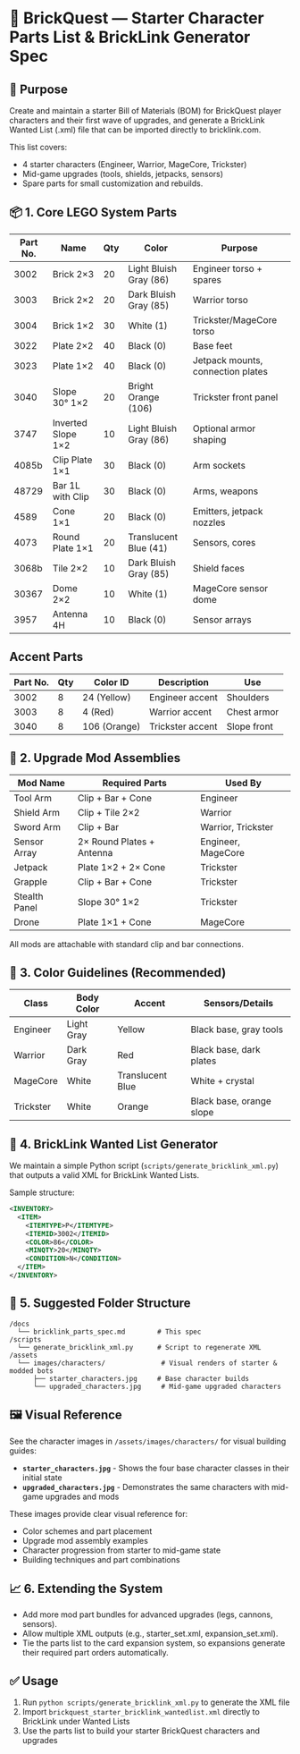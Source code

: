 # 🧱 BrickQuest — Starter Character Parts List & BrickLink Generator Spec

## 📜 Purpose

Create and maintain a starter Bill of Materials (BOM) for BrickQuest player characters and their first wave of upgrades, and generate a BrickLink Wanted List (.xml) file that can be imported directly to bricklink.com.

This list covers:

- 4 starter characters (Engineer, Warrior, MageCore, Trickster)
- Mid-game upgrades (tools, shields, jetpacks, sensors)
- Spare parts for small customization and rebuilds.

## 📦 1. Core LEGO System Parts

| Part No. | Name | Qty | Color | Purpose |
|----------|------|-----|-------|---------|
| 3002 | Brick 2×3 | 20 | Light Bluish Gray (86) | Engineer torso + spares |
| 3003 | Brick 2×2 | 20 | Dark Bluish Gray (85) | Warrior torso |
| 3004 | Brick 1×2 | 30 | White (1) | Trickster/MageCore torso |
| 3022 | Plate 2×2 | 40 | Black (0) | Base feet |
| 3023 | Plate 1×2 | 40 | Black (0) | Jetpack mounts, connection plates |
| 3040 | Slope 30° 1×2 | 20 | Bright Orange (106) | Trickster front panel |
| 3747 | Inverted Slope 1×2 | 10 | Light Bluish Gray (86) | Optional armor shaping |
| 4085b | Clip Plate 1×1 | 30 | Black (0) | Arm sockets |
| 48729 | Bar 1L with Clip | 30 | Black (0) | Arms, weapons |
| 4589 | Cone 1×1 | 20 | Black (0) | Emitters, jetpack nozzles |
| 4073 | Round Plate 1×1 | 20 | Translucent Blue (41) | Sensors, cores |
| 3068b | Tile 2×2 | 10 | Dark Bluish Gray (85) | Shield faces |
| 30367 | Dome 2×2 | 10 | White (1) | MageCore sensor dome |
| 3957 | Antenna 4H | 10 | Black (0) | Sensor arrays |

## Accent Parts

| Part No. | Qty | Color ID | Description | Use |
|----------|-----|----------|-------------|-----|
| 3002 | 8 | 24 (Yellow) | Engineer accent | Shoulders |
| 3003 | 8 | 4 (Red) | Warrior accent | Chest armor |
| 3040 | 8 | 106 (Orange) | Trickster accent | Slope front |

## 🧰 2. Upgrade Mod Assemblies

| Mod Name | Required Parts | Used By |
|----------|----------------|---------|
| Tool Arm | Clip + Bar + Cone | Engineer |
| Shield Arm | Clip + Tile 2×2 | Warrior |
| Sword Arm | Clip + Bar | Warrior, Trickster |
| Sensor Array | 2× Round Plates + Antenna | Engineer, MageCore |
| Jetpack | Plate 1×2 + 2× Cone | Trickster |
| Grapple | Clip + Bar + Cone | Trickster |
| Stealth Panel | Slope 30° 1×2 | Trickster |
| Drone | Plate 1×1 + Cone | MageCore |

All mods are attachable with standard clip and bar connections.

## 🧠 3. Color Guidelines (Recommended)

| Class | Body Color | Accent | Sensors/Details |
|-------|------------|--------|-----------------|
| Engineer | Light Gray | Yellow | Black base, gray tools |
| Warrior | Dark Gray | Red | Black base, dark plates |
| MageCore | White | Translucent Blue | White + crystal |
| Trickster | White | Orange | Black base, orange slope |

## 🛒 4. BrickLink Wanted List Generator

We maintain a simple Python script (`scripts/generate_bricklink_xml.py`) that outputs a valid XML for BrickLink Wanted Lists.

Sample structure:

```xml
<INVENTORY>
  <ITEM>
    <ITEMTYPE>P</ITEMTYPE>
    <ITEMID>3002</ITEMID>
    <COLOR>86</COLOR>
    <MINQTY>20</MINQTY>
    <CONDITION>N</CONDITION>
  </ITEM>
</INVENTORY>
```

## 📁 5. Suggested Folder Structure

```
/docs
  └── bricklink_parts_spec.md        # This spec
/scripts
  └── generate_bricklink_xml.py      # Script to regenerate XML
/assets
  └── images/characters/              # Visual renders of starter & modded bots
      ├── starter_characters.jpg     # Base character builds
      └── upgraded_characters.jpg     # Mid-game upgraded characters
```

## 🖼️ Visual Reference

See the character images in `/assets/images/characters/` for visual building guides:

- **`starter_characters.jpg`** - Shows the four base character classes in their initial state
- **`upgraded_characters.jpg`** - Demonstrates the same characters with mid-game upgrades and mods

These images provide clear visual reference for:
- Color schemes and part placement
- Upgrade mod assembly examples
- Character progression from starter to mid-game state
- Building techniques and part combinations

## 📈 6. Extending the System

- Add more mod part bundles for advanced upgrades (legs, cannons, sensors).
- Allow multiple XML outputs (e.g., starter_set.xml, expansion_set.xml).
- Tie the parts list to the card expansion system, so expansions generate their required part orders automatically.

## ✅ Usage

1. Run `python scripts/generate_bricklink_xml.py` to generate the XML file
2. Import `brickquest_starter_bricklink_wantedlist.xml` directly to BrickLink under Wanted Lists
3. Use the parts list to build your starter BrickQuest characters and upgrades
